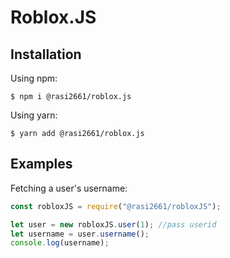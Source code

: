# Roblox.JS

## Installation
Using npm:
```shell
$ npm i @rasi2661/roblox.js
```

Using yarn:
```shell
$ yarn add @rasi2661/roblox.js
```

## Examples
Fetching a user's username:

```js
const robloxJS = require("@rasi2661/robloxJS");

let user = new robloxJS.user(1); //pass userid
let username = user.username();
console.log(username);
```
